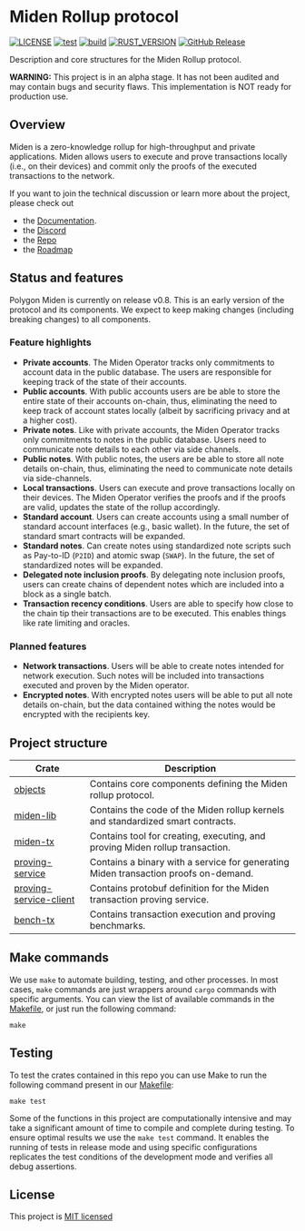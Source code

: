 # Miden Rollup protocol

[![LICENSE](https://img.shields.io/badge/license-MIT-blue.svg)](https://github.com/0xPolygonMiden/miden-base/blob/main/LICENSE)
[![test](https://github.com/0xPolygonMiden/miden-base/actions/workflows/test.yml/badge.svg)](https://github.com/0xPolygonMiden/miden-base/actions/workflows/test.yml)
[![build](https://github.com/0xPolygonMiden/miden-base/actions/workflows/build.yml/badge.svg)](https://github.com/0xPolygonMiden/miden-base/actions/workflows/build.yml)
[![RUST_VERSION](https://img.shields.io/badge/rustc-1.84+-lightgray.svg)](https://www.rust-lang.org/tools/install)
[![GitHub Release](https://img.shields.io/github/release/0xPolygonMiden/miden-base)](https://github.com/0xPolygonMiden/miden-base/releases/)

Description and core structures for the Miden Rollup protocol.

**WARNING:** This project is in an alpha stage. It has not been audited and may contain bugs and security flaws. This implementation is NOT ready for production use.

## Overview

Miden is a zero-knowledge rollup for high-throughput and private applications. Miden allows users to execute and prove transactions locally (i.e., on their devices) and commit only the proofs of the executed transactions to the network.

If you want to join the technical discussion or learn more about the project, please check out

* the [Documentation](https://0xpolygonmiden.github.io/miden-docs).
* the [Discord](https://discord.gg/0xpolygonrnd)
* the [Repo](https://github.com/0xPolygonMiden)
* the [Roadmap](docs/roadmap.md)

## Status and features

Polygon Miden is currently on release v0.8. This is an early version of the protocol and its components. We expect to keep making changes (including breaking changes) to all components.

### Feature highlights

- **Private accounts**. The Miden Operator tracks only commitments to account data in the public database. The users are responsible for keeping track of the state of their accounts.
- **Public accounts**. With public accounts users are be able to store the entire state of their accounts on-chain, thus, eliminating the need to keep track of account states locally (albeit by sacrificing privacy and at a higher cost).
- **Private notes**. Like with private accounts, the Miden Operator tracks only commitments to notes in the public database. Users need to communicate note details to each other via side channels.
- **Public notes**. With public notes, the users are be able to store all note details on-chain, thus, eliminating the need to communicate note details via side-channels.
- **Local transactions**. Users can execute and prove transactions locally on their devices. The Miden Operator verifies the proofs and if the proofs are valid, updates the state of the rollup accordingly.
- **Standard account**. Users can create accounts using a small number of standard account interfaces (e.g., basic wallet). In the future, the set of standard smart contracts will be expanded.
- **Standard notes**. Can create notes using standardized note scripts such as Pay-to-ID (`P2ID`) and atomic swap (`SWAP`). In the future, the set of standardized notes will be expanded.
- **Delegated note inclusion proofs**. By delegating note inclusion proofs, users can create chains of dependent notes which are included into a block as a single batch.
- **Transaction recency conditions**. Users are able to specify how close to the chain tip their transactions are to be executed. This enables things like rate limiting and oracles.

### Planned features

- **Network transactions**. Users will be able to create notes intended for network execution. Such notes will be included into transactions executed and proven by the Miden operator.
- **Encrypted notes**. With encrypted notes users will be able to put all note details on-chain, but the data contained withing the notes would be encrypted with the recipients key.

## Project structure

| Crate                                   | Description                                                                         |
| --------------------------------------- | ----------------------------------------------------------------------------------- |
| [objects](crates/miden-objects)         | Contains core components defining the Miden rollup protocol.                        |
| [miden-lib](crates/miden-lib)           | Contains the code of the Miden rollup kernels and standardized smart contracts.     |
| [miden-tx](crates/miden-tx)             | Contains tool for creating, executing, and proving Miden rollup transaction.        |
| [proving-service](bin/proving-service/) | Contains a binary with a service for generating Miden transaction proofs on-demand. |
| [proving-service-client](crates/miden-proving-service-client/) | Contains protobuf definition for the Miden transaction proving service. |
| [bench-tx](bin/bench-tx)                | Contains transaction execution and proving benchmarks.                              |

## Make commands

We use `make` to automate building, testing, and other processes. In most cases, `make` commands are just wrappers around `cargo` commands with specific arguments. You can view the list of available commands in the [Makefile](Makefile), or just run the following command:

```shell
make
```

## Testing

To test the crates contained in this repo you can use Make to run the following command present in our [Makefile](Makefile):

```shell
make test
```

Some of the functions in this project are computationally intensive and may take a significant amount of time to compile and complete during testing. To ensure optimal results we use the `make test` command. It enables the running of tests in release mode and using specific configurations replicates the test conditions of the development mode and verifies all debug assertions.

## License

This project is [MIT licensed](./LICENSE)
